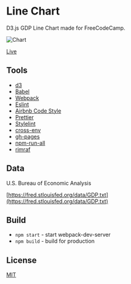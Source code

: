 # Line Chart

D3.js GDP Line Chart made for FreeCodeCamp.

![Chart](https://res.cloudinary.com/anton-zdanov/image/upload/q_auto/v1513068321/Screen_Shot_2017-12-12_at_10.45.15_fgelid.png)

[Live](https://azdanov.js.org/line-chart/)

## Tools

* [d3](https://github.com/d3/d3)
* [Babel](https://github.com/babel/babel)
* [Webpack](https://github.com/webpack)
* [Eslint](https://github.com/eslint/eslint)
* [Airbnb Code Style](https://github.com/airbnb/javascript)
* [Prettier](https://github.com/prettier/prettier)
* [Stylelint](https://github.com/stylelint/stylelint)
* [cross-env](https://github.com/kentcdodds/cross-env)
* [gh-pages](https://github.com/tschaub/gh-pages)
* [npm-run-all](https://github.com/mysticatea/npm-run-all)
* [rimraf](https://github.com/isaacs/rimraf)

## Data

U.S. Bureau of Economic Analysis

[https://fred.stlouisfed.org/data/GDP.txt](https://fred.stlouisfed.org/data/GDP.txt)

## Build

* `npm start` - start webpack-dev-server
* `npm build` - build for production

## License

[MIT](https://opensource.org/licenses/MIT)
